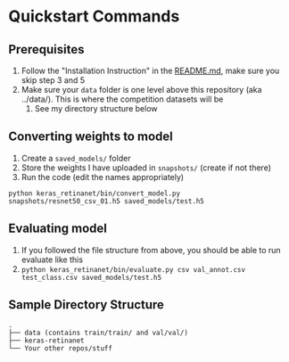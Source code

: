 # Quickstart Commands

## Prerequisites
1. Follow the "Installation Instruction" in the [README.md](README.md), make sure you skip step 3 and 5
2. Make sure your `data` folder is one level above this repository (aka ../data/). This is where the competition datasets will be
   1. See my directory structure below


## Converting weights to model
1. Create a `saved_models/` folder
2. Store the weights I have uploaded in `snapshots/` (create if not there)
3. Run the code (edit the names appropriately)

`python keras_retinanet/bin/convert_model.py snapshots/resnet50_csv_01.h5 saved_models/test.h5 `


## Evaluating model
1. If you followed the file structure from above, you should be able to run evaluate like this
2. `python keras_retinanet/bin/evaluate.py csv val_annot.csv test_class.csv saved_models/test.h5`

## Sample Directory Structure
```
.
├── data (contains train/train/ and val/val/)
├── keras-retinanet
└── Your other repos/stuff
```
